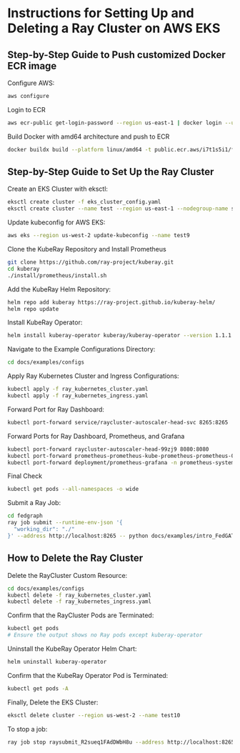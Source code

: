 # Instructions for Setting Up and Deleting a Ray Cluster on AWS EKS

## Step-by-Step Guide to Push customized Docker ECR image

Configure AWS:

```bash
aws configure
```

Login to ECR

```bash
aws ecr-public get-login-password --region us-east-1 | docker login --username AWS --password-stdin public.ecr.aws
```

Build Docker with amd64 architecture and push to ECR

```bash
docker buildx build --platform linux/amd64 -t public.ecr.aws/i7t1s5i1/fedgraph:lp . --push
```

## Step-by-Step Guide to Set Up the Ray Cluster

Create an EKS Cluster with eksctl:

```bash
eksctl create cluster -f eks_cluster_config.yaml
eksctl create cluster --name test --region us-east-1 --nodegroup-name standard-workers --node-type g4dn.xlarge --nodes 1 --nodes-min 1 --nodes-max 4 --managed
```

Update kubeconfig for AWS EKS:

```bash
aws eks --region us-west-2 update-kubeconfig --name test9
```

Clone the KubeRay Repository and Install Prometheus

```bash
git clone https://github.com/ray-project/kuberay.git
cd kuberay
./install/prometheus/install.sh
```

Add the KubeRay Helm Repository:

```bash
helm repo add kuberay https://ray-project.github.io/kuberay-helm/
helm repo update
```

Install KubeRay Operator:

```bash
helm install kuberay-operator kuberay/kuberay-operator --version 1.1.1
```

Navigate to the Example Configurations Directory:

```bash
cd docs/examples/configs
```

Apply Ray Kubernetes Cluster and Ingress Configurations:

```bash
kubectl apply -f ray_kubernetes_cluster.yaml
kubectl apply -f ray_kubernetes_ingress.yaml
```

Forward Port for Ray Dashboard:

```bash
kubectl port-forward service/raycluster-autoscaler-head-svc 8265:8265
```

Forward Ports for Ray Dashboard, Prometheus, and Grafana

```bash
kubectl port-forward raycluster-autoscaler-head-99zj9 8080:8080
kubectl port-forward prometheus-prometheus-kube-prometheus-prometheus-0 -n prometheus-system 9090:9090
kubectl port-forward deployment/prometheus-grafana -n prometheus-system 3000:3000
```

Final Check

```bash
kubectl get pods --all-namespaces -o wide
```

Submit a Ray Job:

```bash
cd fedgraph
ray job submit --runtime-env-json '{
  "working_dir": "./"
}' --address http://localhost:8265 -- python docs/examples/intro_FedGAT.py

```

## How to Delete the Ray Cluster

Delete the RayCluster Custom Resource:

```bash
cd docs/examples/configs
kubectl delete -f ray_kubernetes_cluster.yaml
kubectl delete -f ray_kubernetes_ingress.yaml
```

Confirm that the RayCluster Pods are Terminated:

```bash
kubectl get pods
# Ensure the output shows no Ray pods except kuberay-operator
```

Uninstall the KubeRay Operator Helm Chart:

```bash
helm uninstall kuberay-operator
```

Confirm that the KubeRay Operator Pod is Terminated:

```bash
kubectl get pods -A
```

Finally, Delete the EKS Cluster:

```bash
eksctl delete cluster --region us-west-2 --name test10
```

To stop a job:

```bash
ray job stop raysubmit_R2sueq1FAdDWbH8u --address http://localhost:8265
```
